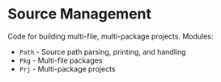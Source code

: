 Source Management
===

Code for building multi-file, multi-package projects.  Modules:

* `Path` - Source path parsing, printing, and handling
* `Pkg` - Multi-file packages
* `Prj` - Multi-package projects
